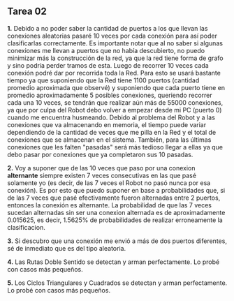 ﻿## Tarea 02

**1.** Debido a no poder saber la cantidad de puertos a los que llevan las conexiones aleatorias
pasaré 10 veces por cada conexión para así poder clasificarlas correctamente. 
Es importante notar que al no saber si algunas conexiones me llevan a puertos que no había descubierto,
no puedo minimizar más la construcción de la red, ya que la red tiene forma de grafo y sino podría 
perder tramos de esta.
Luego de recorrer 10 veces cada conexión podré dar por recorrida toda la Red.
Para esto se usará bastante tiempo ya que suponiendo que la Red tiene 1100 puertos (cantidad 
promedio aproximada que observé) y suponiendo que cada puerto tiene en promedio aproximadamente
5 posibles conexiones, queriendo recorrer cada una 10 veces, se tendrán que realizar aún más de 55000 conexiones, 
ya que por culpa del Robot debo volver a empezar desde mi PC (puerto 0) cuando me encuentra husmeando.
Debido al problema del Robot y a las conexiones que va almacenando en memoria,
el tiempo puede variar dependiendo de la cantidad de veces que me pilla en la Red y el total de
conexiones que se almacenan en el sistema. También, para las últimas conexiones que les falten "pasadas" 
será más tedioso llegar a ellas ya que debo pasar por conexiones que ya completaron sus 10 pasadas.

**2.** Voy a suponer que de las 10 veces que paso por una conexion **alternante** siempre
existen 7 veces consecutivas en las que pasé solamente yo (es decir, de las 7 veces
el Robot no pasó nunca por esa conexión). Es por esto que puedo suponer en base a probabilidades que,
si de las 7 veces que pasé efectivamente fueron alternadas entre 2 puertos, entonces la conexión 
es alternante. La probabilidad de que las 7 veces sucedan alternadas sin ser una conexion
alternada es de aproximadamente 0.015625, es decir, 1.5625% de probabilidades de realizar erroneamente
la clasificacion.

**3.** Si descubro que una conexión me envió a más de dos puertos diferentes, sé de
inmediato que es del tipo aleatoria.


**4.** Las Rutas Doble Sentido se detectan y arman perfectamente. Lo probé con casos más pequeños.

**5.** Los Ciclos Triangulares y Cuadrados se detectan y arman perfectamente. Lo probé con casos más pequeños.

